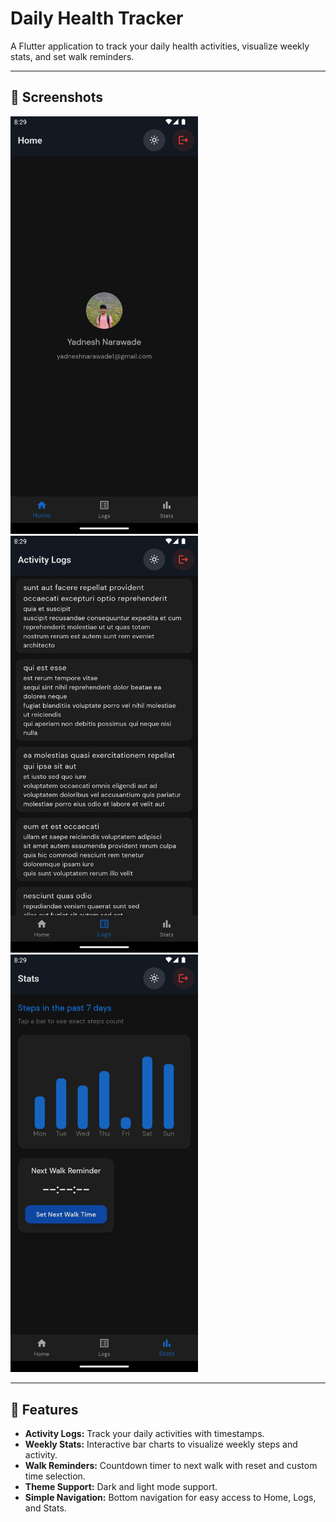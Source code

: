 # Daily Health Tracker

A Flutter application to track your daily health activities, visualize weekly stats, and set walk reminders.

---

## 📸 Screenshots

<img src="https://raw.githubusercontent.com/ynarawade/daily-health-tracker-assignment-coderower/refs/heads/main/screenshots/Screenshot_1755788412.png" width="300" />  
<img src="https://raw.githubusercontent.com/ynarawade/daily-health-tracker-assignment-coderower/refs/heads/main/screenshots/Screenshot_1755788416.png" width="300" />  
<img src="https://raw.githubusercontent.com/ynarawade/daily-health-tracker-assignment-coderower/refs/heads/main/screenshots/Screenshot_1755788418.png" width="300" />






---

## 🌟 Features

- **Activity Logs:** Track your daily activities with timestamps.  
- **Weekly Stats:** Interactive bar charts to visualize weekly steps and activity.  
- **Walk Reminders:** Countdown timer to next walk with reset and custom time selection.  
- **Theme Support:** Dark and light mode support.  
- **Simple Navigation:** Bottom navigation for easy access to Home, Logs, and Stats.



